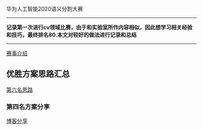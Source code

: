 华为人工智能2020语义分割大赛
***
**记录第一次进行cv领域比赛，由于和实验室所作内容相似，因此想学习相关经验和技巧，最终排名80.本文对较好的做法进行记录和总结**
***
[赛事介绍](https://competition.huaweicloud.com/information/1000041322/introduction)

## 优胜方案思路汇总

[第六名思路](https://github.com/InchSoup/HWCC2020_RS_segmentation)

### 第四名方案分享
[博客分享](https://blog.csdn.net/HX_Image/article/details/111740705)
